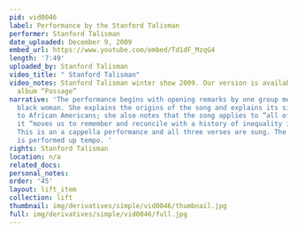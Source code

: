 ```yaml
---
pid: vid0046
label: Performance by the Stanford Talisman
performer: Stanford Talisman
date_uploaded: December 9, 2009
embed_url: https://www.youtube.com/embed/Td1dF_MzqG4
length: '7:49'
uploaded_by: Stanford Talisman
video_title: " Stanford Talisman"
video_notes: Stanford Talisman winter show 2009. Our version is available on our 2001
  album “Passage”
narrative: 'The performance begins with opening remarks by one group member, a young
  black woman. She explains the origins of the song and explains its significance
  to African Americans; she also notes that the song applies to “all of us” in that
  it “moves us to remember and reconcile with a history of inequality in our country.”
  This is an a cappella performance and all three verses are sung. The second verse
  is performed up tempo. '
rights: Stanford Talisman
location: n/a
related_docs: 
personal_notes: 
order: '45'
layout: lift_item
collection: lift
thumbnail: img/derivatives/simple/vid0046/thumbnail.jpg
full: img/derivatives/simple/vid0046/full.jpg
---
```

